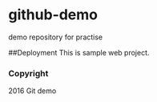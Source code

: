# github-demo
demo repository for practise

##Deployment
	This is sample web project.
	
### Copyright
2016 Git demo
